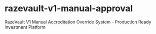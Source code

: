 # razevault-v1-manual-approval
RazeVault V1 Manual Accreditation Override System - Production Ready Investment Platform
